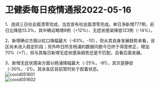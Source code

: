 # 卫健委每日疫情通报2022-05-16

1、连续三日社会面清零完成，当克宣布社会面清零完成。单日净新增777例，前日比降低13.3%，其中确证略增8例（+12%）、无症状感染降低123例（-14%）。

2、新增确诊方面以虹口降幅最大（-83%，-10），但从其自身发展趋势来看，该区尚未进入稳定阶段；另外昨日所言杨浦的数据问题今日终于得意修正，增加70%（+7），但与其每日新增无症状感染趋势还是不匹配，且看后面发展。

3、新增无症状感染方面以杨浦降幅最大（-25%，-81），其次是静安（-30%，-21）。其余各区目前暂时处于胶着状态。  
<img decoding="async" src="https://i0.wp.com/s2.loli.net/2022/05/17/UFK7Dv2ByIWrcjb.jpg?w=640&#038;ssl=1" alt="covid051601" data-recalc-dims="1" />  
<img decoding="async" src="https://i0.wp.com/s2.loli.net/2022/05/17/XQJqKPgSWR8UhLj.jpg?w=640&#038;ssl=1" alt="covid051602" data-recalc-dims="1" />
